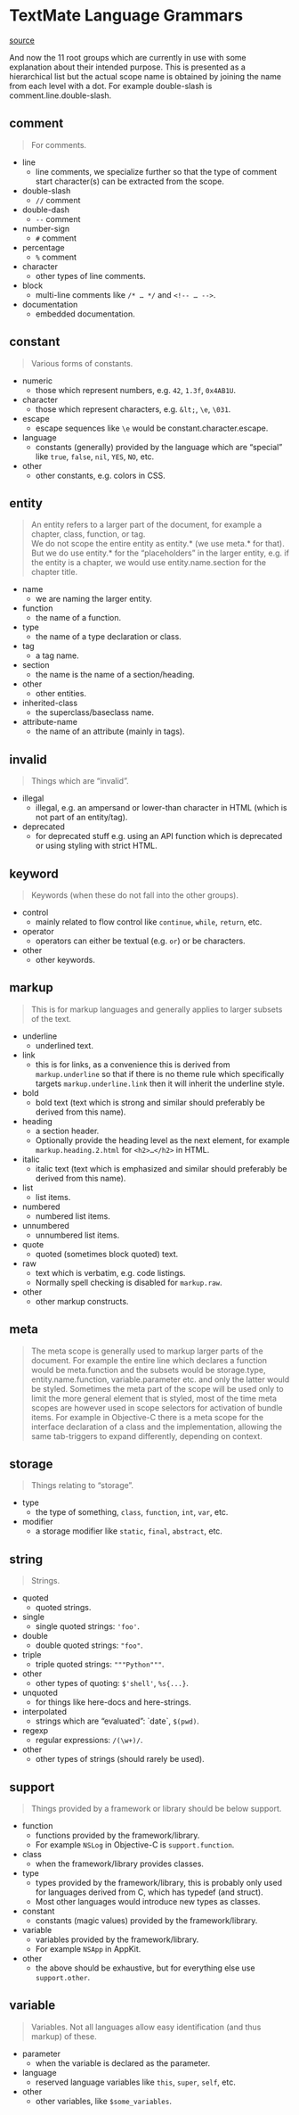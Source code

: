 # TextMate Language Grammars

[source](https://manual.macromates.com/en/language_grammars#naming_conventions.html)

And now the 11 root groups which are currently in use with some explanation about their intended purpose. 
This is presented as a hierarchical list but the actual scope name is obtained by joining the name from each level with a dot. 
For example double-slash is comment.line.double-slash.

## comment
> For comments.

- line 
  - line comments, we specialize further so that the type of comment start character(s) can be extracted from the scope.
- double-slash 
  - `//` comment
- double-dash 
  - `--` comment
- number-sign 
  - `#` comment
- percentage 
  - `%` comment
- character 
  - other types of line comments.
- block 
  - multi-line comments like `/* … */` and `<!-- … -->`.
- documentation 
  - embedded documentation.

## constant
> Various forms of constants.

- numeric 
  - those which represent numbers, e.g. `42`, `1.3f`, `0x4AB1U`.
- character 
  - those which represent characters, e.g. `&lt;`, `\e`, `\031`.
- escape 
  - escape sequences like `\e` would be constant.character.escape.
- language 
  - constants (generally) provided by the language which are “special” like `true`, `false`, `nil`, `YES`, `NO`, etc.
- other 
  - other constants, e.g. colors in CSS.

## entity
> An entity refers to a larger part of the document, for example a chapter, class, function, or tag.  
> We do not scope the entire entity as entity.* (we use meta.* for that).  
> But we do use entity.* for the “placeholders” in the larger entity, e.g. if the entity is a chapter, we would use entity.name.section for the chapter title.   

- name 
  - we are naming the larger entity.
- function 
  - the name of a function.
- type 
  - the name of a type declaration or class.
- tag 
  - a tag name.
- section 
  - the name is the name of a section/heading.
- other 
  - other entities.
- inherited-class 
  - the superclass/baseclass name.
- attribute-name 
  - the name of an attribute (mainly in tags).

## invalid
> Things which are “invalid”.

- illegal 
  - illegal, e.g. an ampersand or lower-than character in HTML (which is not part of an entity/tag).
- deprecated 
  - for deprecated stuff e.g. using an API function which is deprecated or using styling with strict HTML.

## keyword
> Keywords (when these do not fall into the other groups).

- control 
  - mainly related to flow control like `continue`, `while`, `return`, etc.
- operator 
  - operators can either be textual (e.g. `or`) or be characters.
- other 
  - other keywords.

## markup
> This is for markup languages and generally applies to larger subsets of the text.

- underline 
  - underlined text.
- link 
  - this is for links, as a convenience this is derived from `markup.underline` so that if there is no theme rule which specifically targets `markup.underline.link` then it will inherit the underline style.
- bold 
  - bold text (text which is strong and similar should preferably be derived from this name).
- heading 
  - a section header. 
  - Optionally provide the heading level as the next element, for example `markup.heading.2.html` for `<h2>…</h2>` in HTML.
- italic 
  - italic text (text which is emphasized and similar should preferably be derived from this name).
- list 
  - list items.
- numbered 
  - numbered list items.
- unnumbered 
  - unnumbered list items.
- quote 
  - quoted (sometimes block quoted) text.
- raw 
  - text which is verbatim, e.g. code listings. 
  - Normally spell checking is disabled for `markup.raw`.
- other 
  - other markup constructs.

## meta
> The meta scope is generally used to markup larger parts of the document. For example the entire line which declares a function would be meta.function and the subsets would be storage.type, entity.name.function, variable.parameter etc. and only the latter would be styled. Sometimes the meta part of the scope will be used only to limit the more general element that is styled, most of the time meta scopes are however used in scope selectors for activation of bundle items. For example in Objective-C there is a meta scope for the interface declaration of a class and the implementation, allowing the same tab-triggers to expand differently, depending on context.

## storage
> Things relating to “storage”.

- type 
  - the type of something, `class`, `function`, `int`, `var`, etc.
- modifier 
  - a storage modifier like `static`, `final`, `abstract`, etc.

## string
> Strings.

- quoted 
  - quoted strings.
- single 
  - single quoted strings: `'foo'`.
- double 
  - double quoted strings: `"foo"`.
- triple 
  - triple quoted strings: `"""Python"""`.
- other 
  - other types of quoting: `$'shell'`, `%s{...}`.
- unquoted 
  - for things like here-docs and here-strings.
- interpolated 
  - strings which are “evaluated”: \`date\`, `$(pwd)`.
- regexp 
  - regular expressions: `/(\w+)/`.
- other 
  - other types of strings (should rarely be used).

## support
> Things provided by a framework or library should be below support.

- function 
  - functions provided by the framework/library. 
  - For example `NSLog` in Objective-C is `support.function`.
- class 
  - when the framework/library provides classes.
- type 
  - types provided by the framework/library, this is probably only used for languages derived from C, which has typedef (and struct). 
  - Most other languages would introduce new types as classes.
- constant 
  - constants (magic values) provided by the framework/library.
- variable 
  - variables provided by the framework/library. 
  - For example `NSApp` in AppKit.
- other 
  - the above should be exhaustive, but for everything else use `support.other`.

## variable
> Variables. Not all languages allow easy identification (and thus markup) of these.

- parameter 
  - when the variable is declared as the parameter.
- language 
  - reserved language variables like `this`, `super`, `self`, etc.
- other 
  - other variables, like `$some_variables`.

